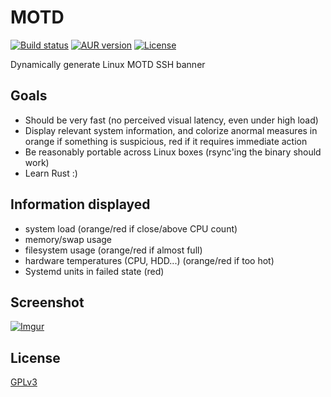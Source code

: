 MOTD
====

[![Build status](https://img.shields.io/travis/desbma/motd/master.svg?style=flat)](https://travis-ci.org/desbma/motd)
[![AUR version](https://img.shields.io/aur/version/motd.svg?style=flat)](https://aur.archlinux.org/packages/motd/)
[![License](https://img.shields.io/github/license/desbma/motd.svg?style=flat)](https://github.com/desbma/motd/blob/master/LICENSE)

Dynamically generate Linux MOTD SSH banner


## Goals

* Should be very fast (no perceived visual latency, even under high load)
* Display relevant system information, and colorize anormal measures in orange if something is suspicious, red if it requires immediate action
* Be reasonably portable across Linux boxes (rsync'ing the binary should work)
* Learn Rust :)

## Information displayed

* system load (orange/red if close/above CPU count)
* memory/swap usage
* filesystem usage (orange/red if almost full)
* hardware temperatures (CPU, HDD...) (orange/red if too hot)
* Systemd units in failed state (red)


## Screenshot

[![Imgur](https://i.imgur.com/OPrRqKzl.png)](https://i.imgur.com/OPrRqKz.png)


## License

[GPLv3](https://www.gnu.org/licenses/gpl-3.0-standalone.html)
